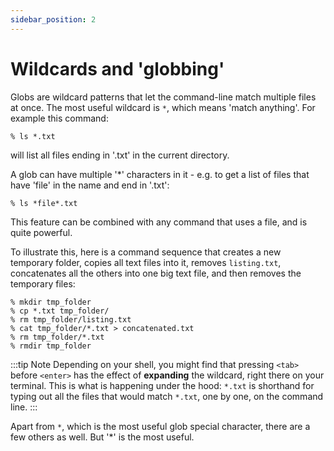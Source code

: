 ```yaml
---
sidebar_position: 2
---
```


# Wildcards and 'globbing'

Globs are wildcard patterns that let the command-line match multiple files at once.
The most useful wildcard is `*`, which means 'match anything'.  For example this command:

```
% ls *.txt
```

will list all files ending in '.txt' in the current directory.

A glob can have multiple '*' characters in it - e.g. to get a list of files that have 'file' in the name and end in '.txt':

```
% ls *file*.txt
```

This feature can be combined with any command that uses a file, and is quite powerful.  

To illustrate this, here is a command sequence that creates a new temporary folder, copies all text files into it,
removes `listing.txt`, concatenates all the others into one big text file, and then removes the temporary files:

```
% mkdir tmp_folder
% cp *.txt tmp_folder/
% rm tmp_folder/listing.txt
% cat tmp_folder/*.txt > concatenated.txt
% rm tmp_folder/*.txt
% rmdir tmp_folder
```

:::tip Note
Depending on your shell, you might find that pressing `<tab>` before `<enter>` has the effect of **expanding** the wildcard, right there on your terminal.
This is what is happening under the hood: `*.txt` is shorthand for typing out all the files that would match `*.txt`, one by one, on the command line.
:::

Apart from `*`, which is the most useful glob special character, there are a few others as well.  But '*' is the most useful.
